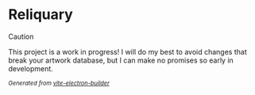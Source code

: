 # Reliquary

> [!CAUTION]
> This project is a work in progress! I will do my best to avoid changes
> that break your artwork database, but I can make no promises so early in
> development.

<sup>*Generated from [vite-electron-builder](https://github.com/cawa-93/vite-electron-builder)*</sup>